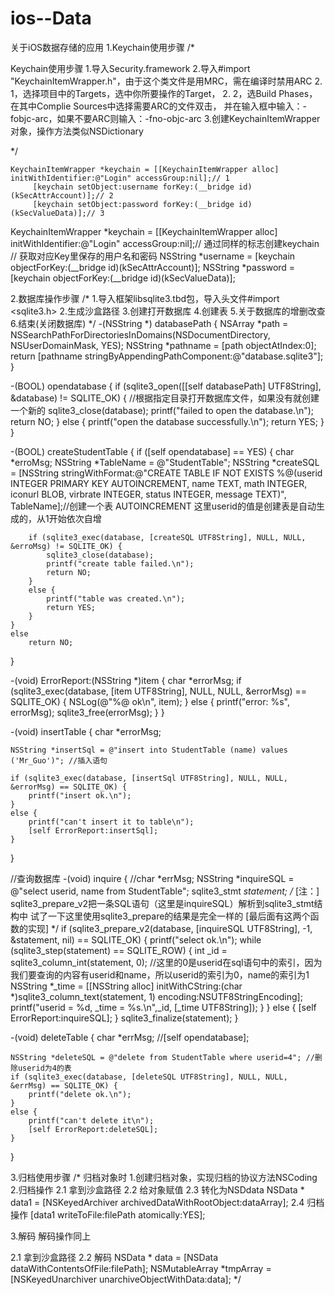 # ios--Data
关于iOS数据存储的应用
1.Keychain使用步骤
/*

 Keychain使用步骤
 1.导入Security.framework
 2.导入#import "KeychainItemWrapper.h"，由于这个类文件是用MRC，需在编译时禁用ARC
 2. 1，选择项目中的Targets，选中你所要操作的Target，
 2. 2，选Build Phases，在其中Complie Sources中选择需要ARC的文件双击，
     并在输入框中输入：-fobjc-arc，如果不要ARC则输入：-fno-objc-arc
 3.创建KeychainItemWrapper对象，操作方法类似NSDictionary

 */

    KeychainItemWrapper *keychain = [[KeychainItemWrapper alloc] initWithIdentifier:@"Login" accessGroup:nil];// 1
         [keychain setObject:username forKey:(__bridge id)(kSecAttrAccount)];// 2
         [keychain setObject:password forKey:(__bridge id)(kSecValueData)];// 3

 KeychainItemWrapper *keychain = [[KeychainItemWrapper alloc] initWithIdentifier:@"Login" accessGroup:nil];// 通过同样的标志创建keychain
    // 获取对应Key里保存的用户名和密码
    NSString *username = [keychain objectForKey:(__bridge id)(kSecAttrAccount)];
    NSString *password = [keychain objectForKey:(__bridge id)(kSecValueData)];
        

2.数据库操作步骤
/*
 1.导入框架libsqlite3.tbd包，导入头文件#import <sqlite3.h>
 2.生成沙盒路径
 3.创建打开数据库
 4.创建表
 5.关于数据库的增删改查
 6.结束(关闭数据库)
 */
-(NSString *) databasePath
{
    NSArray *path = NSSearchPathForDirectoriesInDomains(NSDocumentDirectory, NSUserDomainMask, YES);
    NSString *pathname = [path objectAtIndex:0];
    return [pathname stringByAppendingPathComponent:@"database.sqlite3"];
}

-(BOOL) opendatabase
{
    if (sqlite3_open([[self databasePath] UTF8String], &database) != SQLITE_OK) { //根据指定目录打开数据库文件，如果没有就创建一个新的
        sqlite3_close(database);
        printf("failed to open the database.\n");
        return NO;
    }
    else {
        printf("open the database successfully.\n");
        return YES;
    }
}

-(BOOL) createStudentTable
{
    if ([self opendatabase] == YES) {
        char *erroMsg;
        NSString *TableName = @"StudentTable";
        NSString *createSQL = [NSString stringWithFormat:@"CREATE TABLE IF NOT EXISTS %@(userid INTEGER PRIMARY KEY AUTOINCREMENT, name TEXT, math INTEGER, iconurl BLOB, virbrate INTEGER, status INTEGER, message TEXT)", TableName];//创建一个表    AUTOINCREMENT 这里userid的值是创建表是自动生成的，从1开始依次自增
        
        if (sqlite3_exec(database, [createSQL UTF8String], NULL, NULL, &erroMsg) != SQLITE_OK) {
            sqlite3_close(database);
            printf("create table failed.\n");
            return NO;
        }
        else {
            printf("table was created.\n");
            return YES;
        }
    }
    else
        return NO;
}

-(void) ErrorReport:(NSString *)item
{
    char *errorMsg;
    if (sqlite3_exec(database, [item UTF8String], NULL, NULL, &errorMsg) == SQLITE_OK) {
        NSLog(@"%@ ok\n", item);
    }
    else {
        printf("error: %s", errorMsg);
        sqlite3_free(errorMsg);
    }
}

-(void) insertTable
{
    char *errorMsg;
    
    NSString *insertSql = @"insert into StudentTable (name) values ('Mr_Guo')"; //插入语句
    
    if (sqlite3_exec(database, [insertSql UTF8String], NULL, NULL, &errorMsg) == SQLITE_OK) {
        printf("insert ok.\n");
    }
    else {
        printf("can't insert it to table\n");
        [self ErrorReport:insertSql];
    }
}

//查询数据库
-(void) inquire
{
    //char *errMsg;
    NSString *inquireSQL = @"select userid, name from StudentTable";
    sqlite3_stmt *statement;
    /*
     [注：]
     sqlite3_prepare_v2把一条SQL语句（这里是inquireSQL）解析到sqlite3_stmt结构中
     试了一下这里使用sqlite3_prepare的结果是完全一样的
     [最后面有这两个函数的实现]
     */
    if (sqlite3_prepare_v2(database, [inquireSQL UTF8String], -1, &statement, nil) == SQLITE_OK) {
        printf("select ok.\n");
        while (sqlite3_step(statement) == SQLITE_ROW) {
            int _id = sqlite3_column_int(statement, 0); //这里的0是userid在sql语句中的索引，因为我们要查询的内容有userid和name，所以userid的索引为0，name的索引为1
            NSString *_time = [[NSString alloc] initWithCString:(char *)sqlite3_column_text(statement, 1) encoding:NSUTF8StringEncoding];
            printf("userid = %d, _time = %s.\n",_id, [_time UTF8String]);
        }
    }
    else {
        [self ErrorReport:inquireSQL];
    }
    sqlite3_finalize(statement);
}

-(void) deleteTable
{
    char *errMsg;
    //[self opendatabase];
    
    NSString *deleteSQL = @"delete from StudentTable where userid=4"; //删除userid为4的表
    if (sqlite3_exec(database, [deleteSQL UTF8String], NULL, NULL, &errMsg) == SQLITE_OK) {
        printf("delete ok.\n");
    }
    else {
        printf("can't delete it\n");
        [self ErrorReport:deleteSQL];
    }
}

3.归档使用步骤
/*
 归档对象时
 1.创建归档对象，实现归档的协议方法NSCoding
 2.归档操作
 2.1 拿到沙盒路径
 2.2 给对象赋值
 2.3 转化为NSDdata
 NSData * data1 = [NSKeyedArchiver archivedDataWithRootObject:dataArray];
 2.4 归档操作
 [data1 writeToFile:filePath atomically:YES];

 3.解码
解码操作同上
 
 2.1 拿到沙盒路径
 2.2 解码
 NSData * data = [NSData dataWithContentsOfFile:filePath];
 NSMutableArray *tmpArray = [NSKeyedUnarchiver  unarchiveObjectWithData:data];
 */

